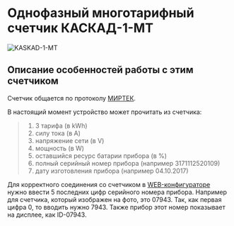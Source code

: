 # Однофазный многотарифный счетчик КАСКАД-1-МТ

<img src="https://raw.githubusercontent.com/slacky1965/electricity_meter_ble/main/doc/electricity_meters/kaskad_1_mt/kaskad_1_mt.jpg" alt="KASKAD-1-MT">

## Описание особенностей работы с этим счетчиком

Счетчик общается по протоколу [МИРТЕК](https://github.com/slacky1965/electricity_meter_ble/blob/main/doc/electricity_meters/kaskad_1_mt/Star_104_304_1.20.doc?raw=true).

В настоящий момент устройство может прочитать из счетчика:

> 1. 3 тарифа (в kWh)
> 2. силу тока (в A)
> 3. напряжение сети (в V)
> 4. мощность (в W)
> 5. оставшийся ресурс батарии прибора (в %)
> 6. полный серийный номер прибора (например 3171112520109)
> 7. дату изготовления прибора (например 04.10.2017)

Для корректного соединения со счетчиком в [WEB-конфигураторе](https://slacky1965.github.io/ble_utils/ElectricityMeterConfig.html) нужно ввести 5 последних цифр серийного номера прибора. Например для счетчика, который изображен на фото, это 07943. Так, как первая цифра 0, то вводить нужно 7943. Также прибор этот номер показывает на дисплее, как ID-07943.